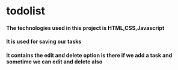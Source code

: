 # todolist
#### The technologies used in this project is HTML,CSS,Javascript
#### It is used for saving our tasks
#### It contains the edit and delete option is there if we add a task and sometime we can edit and delete also
